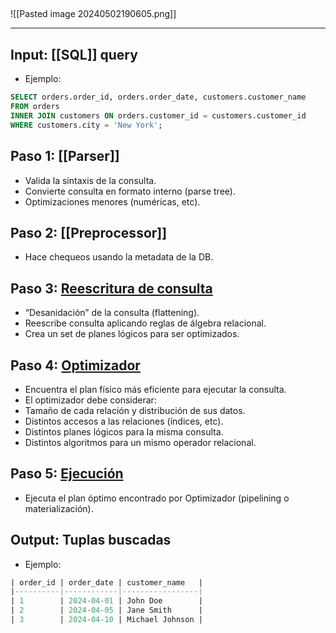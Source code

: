 ##
![[Pasted image 20240502190605.png]]

---

## Input: [[SQL]] query
- Ejemplo: 
``` sql
SELECT orders.order_id, orders.order_date, customers.customer_name
FROM orders
INNER JOIN customers ON orders.customer_id = customers.customer_id
WHERE customers.city = 'New York';
```
## Paso 1: [[Parser]]
- Valida la sintaxis de la consulta. 
- Convierte consulta en formato interno (parse tree). 
- Optimizaciones menores (numéricas, etc). 
## Paso 2: [[Preprocessor]]
- Hace chequeos usando la metadata de la DB.
## Paso 3: [Reescritura de consulta](Query_Rewrite)

- “Desanidación” de la consulta (flattening). 
- Reescribe consulta aplicando reglas de álgebra relacional. 
- Crea un set de planes lógicos para ser optimizados. 
## Paso 4: [Optimizador](Optimizer)

- Encuentra el plan físico más eficiente para ejecutar la consulta. 
- El optimizador debe considerar: 
- Tamaño de cada relación y distribución de sus datos. 
- Distintos accesos a las relaciones (índices, etc). 
- Distintos planes lógicos para la misma consulta. 
- Distintos algoritmos para un mismo operador relacional. 
## Paso 5: [Ejecución](Executor)
- Ejecuta el plan óptimo encontrado por Optimizador (pipelining o materialización).
## Output: Tuplas buscadas
- Ejemplo: 
```sql
| order_id | order_date | customer_name   | 
|----------|------------|-----------------| 
| 1        | 2024-04-01 | John Doe        | 
| 2        | 2024-04-05 | Jane Smith      | 
| 3        | 2024-04-10 | Michael Johnson |
```